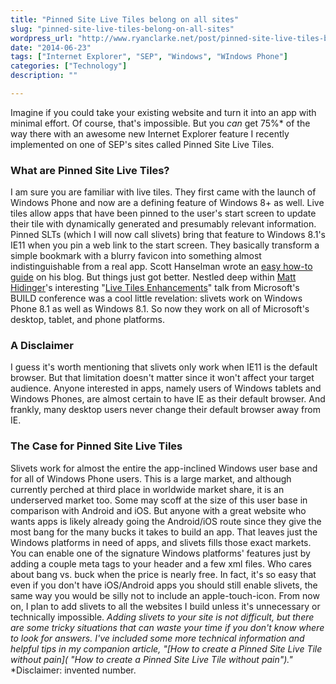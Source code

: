 ```yaml
---
title: "Pinned Site Live Tiles belong on all sites"
slug: "pinned-site-live-tiles-belong-on-all-sites"
wordpress_url: "http://www.ryanclarke.net/post/pinned-site-live-tiles-belong-on-all-sites/"
date: "2014-06-23"
tags: ["Internet Explorer", "SEP", "Windows", "WIndows Phone"]
categories: ["Technology"]
description: ""

---
```


Imagine if you could take your existing website and turn it into an app with minimal effort. Of course, that's impossible. But you *can* get 75%\* of the way there with an awesome new Internet Explorer feature I recently implemented on one of SEP's sites called Pinned Site Live Tiles.

### What are Pinned Site Live Tiles?

I am sure you are familiar with live tiles. They first came with the launch of Windows Phone and now are a defining feature of Windows 8+ as well. Live tiles allow apps that have been pinned to the user's start screen to update their tile with dynamically generated and presumably relevant information. Pinned SLTs (which I will now call slivets) bring that feature to Windows 8.1's IE11 when you pin a web link to the start screen. They basically transform a simple bookmark with a blurry favicon into something almost indistinguishable from a real app. Scott Hanselman wrote an [easy how-to guide](http://www.hanselman.com/blog/MakeAWindows81PinnedLiveTileForYOURWebsiteInMinutes.aspx "Make a Windows 8.1 Pinned Live Tile for YOUR website in minutes") on his blog. But things just got better. Nestled deep within [Matt Hidinger](https://twitter.com/matthidinger "Twitter @MattHidinger")'s interesting "[Live Tiles Enhancements](http://channel9.msdn.com/Events/Build/2014/2-523 "MSDN Channel9")" talk from Microsoft's BUILD conference was a cool little revelation: slivets work on Windows Phone 8.1 as well as Windows 8.1. So now they work on all of Microsoft's desktop, tablet, and phone platforms.

### A Disclaimer

I guess it's worth mentioning that slivets only work when IE11 is the default browser. But that limitation doesn't matter since it won't affect your target audience. Anyone interested in apps, namely users of Windows tablets and Windows Phones, are almost certain to have IE as their default browser. And frankly, many desktop users never change their default browser away from IE.

### The Case for Pinned Site Live Tiles

Slivets work for almost the entire the app-inclined Windows user base and for all of Windows Phone users. This is a large market, and although currently perched at third place in worldwide market share, it is an underserved market too. Some may scoff at the size of this user base in comparison with Android and iOS. But anyone with a great website who wants apps is likely already going the Android/iOS route since they give the most bang for the many bucks it takes to build an app. That leaves just the Windows platforms in need of apps, and slivets fills those exact markets. You can enable one of the signature Windows platforms' features just by adding a couple meta tags to your header and a few xml files. Who cares about bang vs. buck when the price is nearly free. In fact, it's so easy that even if you don't have iOS/Android apps you should still enable slivets, the same way you would be silly not to include an apple-touch-icon. From now on, I plan to add slivets to all the websites I build unless it's unnecessary or technically impossible. *Adding slivets to your site is not difficult, but there are some tricky situations that can waste your time if you don't know where to look for answers. I've included some more technical information and helpful tips in my companion article, "[How to create a Pinned Site Live Tile without pain]( "How to create a Pinned Site Live Tile without pain")."* \*Disclaimer: invented number.

